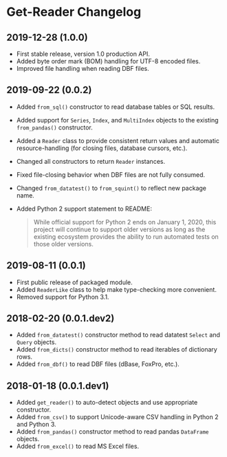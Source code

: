 
Get-Reader Changelog
====================

2019-12-28 (1.0.0)
------------------

* First stable release, version 1.0 production API.
* Added byte order mark (BOM) handling for UTF-8 encoded files.
* Improved file handling when reading DBF files.


2019-09-22 (0.0.2)
------------------

* Added `from_sql()` constructor to read database tables or SQL results.
* Added support for `Series`, `Index`, and `MultiIndex` objects to the
  existing `from_pandas()` constructor.
* Added a `Reader` class to provide consistent return values and automatic
  resource-handling (for closing files, database cursors, etc.).
* Changed all constructors to return `Reader` instances.
* Fixed file-closing behavior when DBF files are not fully consumed.
* Changed `from_datatest()` to `from_squint()` to reflect new package name.
* Added Python 2 support statement to README:

  > While official support for Python 2 ends on January 1, 2020, this
  > project will continue to support older versions as long as the
  > existing ecosystem provides the ability to run automated tests
  > on those older versions.


2019-08-11 (0.0.1)
------------------

* First public release of packaged module.
* Added `ReaderLike` class to help make type-checking more convenient.
* Removed support for Python 3.1.


2018-02-20 (0.0.1.dev2)
-----------------------

* Added `from_datatest()` constructor method to read datatest `Select` and
  `Query` objects.
* Added `from_dicts()` constructor method to read iterables of
  dictionary rows.
* Added `from_dbf()` to read DBF files (dBase, FoxPro, etc.).


2018-01-18 (0.0.1.dev1)
-----------------------

* Added `get_reader()` to auto-detect objects and use appropriate constructor.
* Added `from_csv()` to support Unicode-aware CSV handling in Python 2 and
  Python 3.
* Added `from_pandas()` constructor method to read pandas `DataFrame` objects.
* Added `from_excel()` to read MS Excel files.

